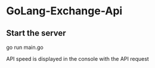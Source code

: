 # GoLang-Exchange-Api

## Start the server

go run main.go

API speed is displayed in the console with the API request

